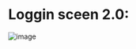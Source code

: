 # Loggin sceen 2.0:
![image](https://github.com/user-attachments/assets/591750f3-79dd-4a3a-a194-1d8896b9c8be)

